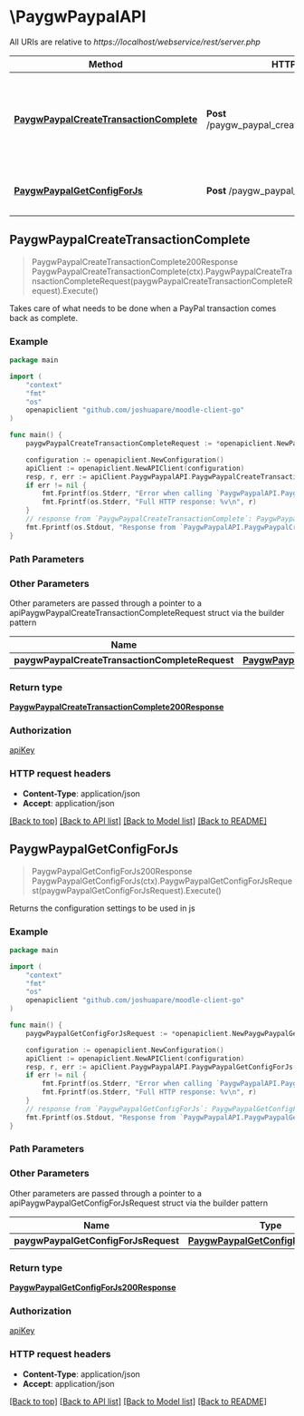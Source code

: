 # \PaygwPaypalAPI

All URIs are relative to *https://localhost/webservice/rest/server.php*

Method | HTTP request | Description
------------- | ------------- | -------------
[**PaygwPaypalCreateTransactionComplete**](PaygwPaypalAPI.md#PaygwPaypalCreateTransactionComplete) | **Post** /paygw_paypal_create_transaction_complete | Takes care of what needs to be done when a PayPal transaction comes back as complete.
[**PaygwPaypalGetConfigForJs**](PaygwPaypalAPI.md#PaygwPaypalGetConfigForJs) | **Post** /paygw_paypal_get_config_for_js | Returns the configuration settings to be used in js



## PaygwPaypalCreateTransactionComplete

> PaygwPaypalCreateTransactionComplete200Response PaygwPaypalCreateTransactionComplete(ctx).PaygwPaypalCreateTransactionCompleteRequest(paygwPaypalCreateTransactionCompleteRequest).Execute()

Takes care of what needs to be done when a PayPal transaction comes back as complete.



### Example

```go
package main

import (
	"context"
	"fmt"
	"os"
	openapiclient "github.com/joshuapare/moodle-client-go"
)

func main() {
	paygwPaypalCreateTransactionCompleteRequest := *openapiclient.NewPaygwPaypalCreateTransactionCompleteRequest("Component_example", int32(123), "Orderid_example", "Paymentarea_example") // PaygwPaypalCreateTransactionCompleteRequest | 

	configuration := openapiclient.NewConfiguration()
	apiClient := openapiclient.NewAPIClient(configuration)
	resp, r, err := apiClient.PaygwPaypalAPI.PaygwPaypalCreateTransactionComplete(context.Background()).PaygwPaypalCreateTransactionCompleteRequest(paygwPaypalCreateTransactionCompleteRequest).Execute()
	if err != nil {
		fmt.Fprintf(os.Stderr, "Error when calling `PaygwPaypalAPI.PaygwPaypalCreateTransactionComplete``: %v\n", err)
		fmt.Fprintf(os.Stderr, "Full HTTP response: %v\n", r)
	}
	// response from `PaygwPaypalCreateTransactionComplete`: PaygwPaypalCreateTransactionComplete200Response
	fmt.Fprintf(os.Stdout, "Response from `PaygwPaypalAPI.PaygwPaypalCreateTransactionComplete`: %v\n", resp)
}
```

### Path Parameters



### Other Parameters

Other parameters are passed through a pointer to a apiPaygwPaypalCreateTransactionCompleteRequest struct via the builder pattern


Name | Type | Description  | Notes
------------- | ------------- | ------------- | -------------
 **paygwPaypalCreateTransactionCompleteRequest** | [**PaygwPaypalCreateTransactionCompleteRequest**](PaygwPaypalCreateTransactionCompleteRequest.md) |  | 

### Return type

[**PaygwPaypalCreateTransactionComplete200Response**](PaygwPaypalCreateTransactionComplete200Response.md)

### Authorization

[apiKey](../README.md#apiKey)

### HTTP request headers

- **Content-Type**: application/json
- **Accept**: application/json

[[Back to top]](#) [[Back to API list]](../README.md#documentation-for-api-endpoints)
[[Back to Model list]](../README.md#documentation-for-models)
[[Back to README]](../README.md)


## PaygwPaypalGetConfigForJs

> PaygwPaypalGetConfigForJs200Response PaygwPaypalGetConfigForJs(ctx).PaygwPaypalGetConfigForJsRequest(paygwPaypalGetConfigForJsRequest).Execute()

Returns the configuration settings to be used in js



### Example

```go
package main

import (
	"context"
	"fmt"
	"os"
	openapiclient "github.com/joshuapare/moodle-client-go"
)

func main() {
	paygwPaypalGetConfigForJsRequest := *openapiclient.NewPaygwPaypalGetConfigForJsRequest("Component_example", int32(123), "Paymentarea_example") // PaygwPaypalGetConfigForJsRequest | 

	configuration := openapiclient.NewConfiguration()
	apiClient := openapiclient.NewAPIClient(configuration)
	resp, r, err := apiClient.PaygwPaypalAPI.PaygwPaypalGetConfigForJs(context.Background()).PaygwPaypalGetConfigForJsRequest(paygwPaypalGetConfigForJsRequest).Execute()
	if err != nil {
		fmt.Fprintf(os.Stderr, "Error when calling `PaygwPaypalAPI.PaygwPaypalGetConfigForJs``: %v\n", err)
		fmt.Fprintf(os.Stderr, "Full HTTP response: %v\n", r)
	}
	// response from `PaygwPaypalGetConfigForJs`: PaygwPaypalGetConfigForJs200Response
	fmt.Fprintf(os.Stdout, "Response from `PaygwPaypalAPI.PaygwPaypalGetConfigForJs`: %v\n", resp)
}
```

### Path Parameters



### Other Parameters

Other parameters are passed through a pointer to a apiPaygwPaypalGetConfigForJsRequest struct via the builder pattern


Name | Type | Description  | Notes
------------- | ------------- | ------------- | -------------
 **paygwPaypalGetConfigForJsRequest** | [**PaygwPaypalGetConfigForJsRequest**](PaygwPaypalGetConfigForJsRequest.md) |  | 

### Return type

[**PaygwPaypalGetConfigForJs200Response**](PaygwPaypalGetConfigForJs200Response.md)

### Authorization

[apiKey](../README.md#apiKey)

### HTTP request headers

- **Content-Type**: application/json
- **Accept**: application/json

[[Back to top]](#) [[Back to API list]](../README.md#documentation-for-api-endpoints)
[[Back to Model list]](../README.md#documentation-for-models)
[[Back to README]](../README.md)

